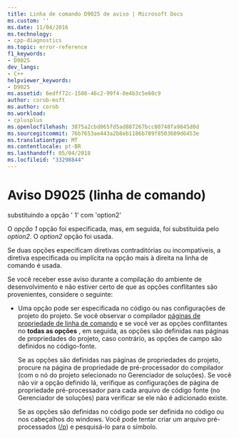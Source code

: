 ```yaml
---
title: Linha de comando D9025 de aviso | Microsoft Docs
ms.custom: ''
ms.date: 11/04/2016
ms.technology:
- cpp-diagnostics
ms.topic: error-reference
f1_keywords:
- D9025
dev_langs:
- C++
helpviewer_keywords:
- D9025
ms.assetid: 6edff72c-1508-46c2-99f4-0e4b3c5e60c9
author: corob-msft
ms.author: corob
ms.workload:
- cplusplus
ms.openlocfilehash: 3875a2cbd065fd5ad887267bcc80748fa9845d0d
ms.sourcegitcommit: 76b7653ae443a2b8eb1186b789f8503609d6453e
ms.translationtype: MT
ms.contentlocale: pt-BR
ms.lasthandoff: 05/04/2018
ms.locfileid: "33298844"
---
```

# <a name="command-line-warning-d9025"></a>Aviso D9025 (linha de comando)
substituindo a opção ' 1' com 'option2'  
  
 O *opção 1* opção foi especificada, mas, em seguida, foi substituída pelo *option2*. O *option2* opção foi usada.  
  
 Se duas opções especificam diretivas contraditórias ou incompatíveis, a diretiva especificada ou implícita na opção mais à direita na linha de comando é usada.  
  
 Se você receber esse aviso durante a compilação do ambiente de desenvolvimento e não estiver certo de que as opções conflitantes são provenientes, considere o seguinte:  
  
-   Uma opção pode ser especificada no código ou nas configurações de projeto do projeto. Se você observar o compilador [páginas de propriedade de linha de comando](../../ide/command-line-property-pages.md) e se você ver as opções conflitantes no **todas as opções** , em seguida, as opções são definidas nas páginas de propriedades do projeto, caso contrário, as opções de campo são definidos no código-fonte.  
  
     Se as opções são definidas nas páginas de propriedades do projeto, procure na página de propriedade de pré-processador do compilador (com o nó do projeto selecionado no Gerenciador de soluções).  Se você não vir a opção definido lá, verifique as configurações de página de propriedade pré-processador para cada arquivo de código fonte (no Gerenciador de soluções) para verificar se ele não é adicionado existe.  
  
     Se as opções são definidas no código pode ser definida no código ou nos cabeçalhos do windows.  Você pode tentar criar um arquivo pré-processados ([/p](../../build/reference/p-preprocess-to-a-file.md)) e pesquisá-lo para o símbolo.